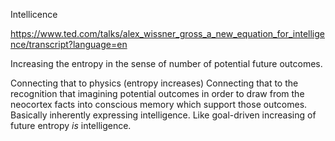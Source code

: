 Intellicence

https://www.ted.com/talks/alex_wissner_gross_a_new_equation_for_intelligence/transcript?language=en

Increasing the entropy in the sense of number of potential future outcomes.

Connecting that to physics (entropy increases)
Connecting that to the recognition that imagining potential outcomes in order to draw from the neocortex facts into conscious memory which support those outcomes. Basically inherently expressing intelligence. Like goal-driven increasing of future entropy _is_ intelligence.
